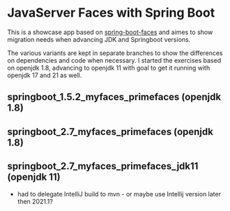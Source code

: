 # JavaServer Faces with Spring Boot
This is a showcase app based on [spring-boot-faces](https://github.com/auth0-blog/spring-boot-faces) 
and aimes to show migration needs when advancing JDK and Springboot versions.

The various variants are kept in separate branches to show the differences on dependencies and code when necessary.
I started the exercises based on openjdk 1.8, advancing to openjdk 11 with goal to get it running with openjdk 17 and 21 as well.

## springboot_1.5.2_myfaces_primefaces (openjdk 1.8)
## springboot_2.7_myfaces_primefaces (openjdk 1.8)
## springboot_2.7_myfaces_primefaces_jdk11 (openjdk 11)
- had to delegate IntelliJ build to mvn - or maybe use Intellij version later then 2021.1?
